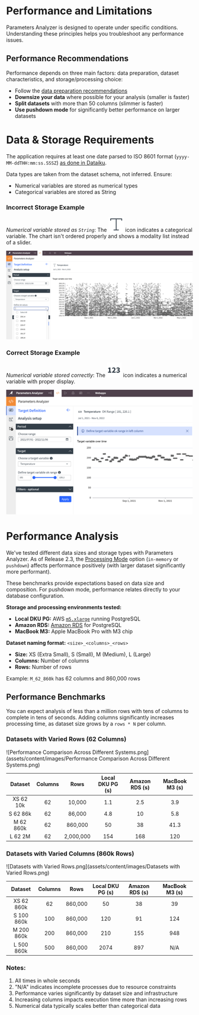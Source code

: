 # Performance and Limitations

Parameters Analyzer is designed to operate under specific conditions. Understanding these principles helps you troubleshoot any performance issues.

## Performance Recommendations
Performance depends on three main factors: data preparation, dataset characteristics, and storage/processing choice:

* Follow the [data preparation recommendations](data-prep.md)
* **Downsize your data** where possible for your analysis (smaller is faster)
* **Split datasets** with more than 50 columns (slimmer is faster)
* **Use pushdown mode** for significantly better performance on larger datasets

# Data & Storage Requirements

The application requires at least one date parsed to ISO 8601 format (`yyyy-MM-ddTHH:mm:ss.SSSZ`) [as done in Dataiku](https://doc.dataiku.com/dss/latest/preparation/processors/date-parser.html).

Data types are taken from the dataset schema, not inferred. Ensure:

- Numerical variables are stored as numerical types
- Categorical variables are stored as String

### Incorrect Storage Example

_Numerical variable stored as `String`_: The ![T.svg](assets/content/images/T.svg) icon indicates a categorical variable. The chart isn't ordered properly and shows a modality list instead of a slider.

![temperature_cat.png](assets/content/images/temperature_cat.png)

### Correct Storage Example

_Numerical variable stored correctly_: The ![123.svg](assets/content/images/123.svg) icon indicates a numerical variable with proper display.

![temperature_num.png](assets/content/images/temperature_num.png)

# Performance Analysis

We've tested different data sizes and storage types with Parameters Analyzer. As of Release 2.3, the [Processing Mode](processing-mode.md) option (`in-memory` or `pushdown`) affects performance positively (with larger dataset significantly more performant).

These benchmarks provide expectations based on data size and composition. For pushdown mode, performance relates directly to your database configuration.

**Storage and processing environments tested:**

- **Local DKU PG:** AWS [`m5.xlarge`](https://aws.amazon.com/fr/ec2/instance-types/m5/) running PostgreSQL
- **Amazon RDS:** [Amazon RDS](https://aws.amazon.com/fr/rds/) for PostgreSQL
- **MacBook M3:** Apple MacBook Pro with M3 chip

**Dataset naming format:** `<size>_<columns>_<rows>`
- **Size:** XS (Extra Small), S (Small), M (Medium), L (Large)
- **Columns:** Number of columns
- **Rows:** Number of rows

Example: `M_62_860k` has 62 columns and 860,000 rows

## Performance Benchmarks

You can expect analysis of less than a million rows with tens of columns to complete in tens of seconds. Adding columns significantly increases processing time, as dataset size grows by a  `rows * N` per column.

### Datasets with Varied Rows (62 Columns)

![Performance Comparison Across Different Systems.png](assets/content/images/Performance Comparison Across Different Systems.png)

| Dataset | Columns | Rows | Local DKU PG (s) | Amazon RDS (s) | MacBook M3 (s) |
|:-------:|:-------:|:----:|:----------------:|:--------------:|:--------------:|
| XS 62 10k | 62 | 10,000 | 1.1 | 2.5 | 3.9 |
| S 62 86k | 62 | 86,000 | 4.8 | 10 | 5.8 |
| M 62 860k | 62 | 860,000 | 50 | 38 | 41.3 |
| L 62 2M | 62 | 2,000,000 | 154 | 168 | 120 |

### Datasets with Varied Columns (860k Rows)

![Datasets with Varied Rows.png](assets/content/images/Datasets with Varied Rows.png)

| Dataset | Columns | Rows | Local DKU PG (s) | Amazon RDS (s) | MacBook M3 (s) |
|:-------:|:-------:|:----:|:----------------:|:--------------:|:--------------:|
| XS 62 860k | 62 | 860,000 | 50 | 38 | 39 |
| S 100 860k | 100 | 860,000 | 120 | 91 | 124 |
| M 200 860k | 200 | 860,000 | 210 | 155 | 948 |
| L 500 860k | 500 | 860,000 | 2074 | 897 | N/A |

### Notes:
1. All times in whole seconds
2. "N/A" indicates incomplete processes due to resource constraints
3. Performance varies significantly by dataset size and infrastructure
4. Increasing columns impacts execution time more than increasing rows
5. Numerical data typically scales better than categorical data